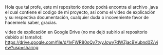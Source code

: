 Hola que tal profe, este mi repositorio donde podrá encontra el archivo .java el cual
contiene el codigo de mi proyecto, asi como el video de explicación y su respectiva
documentación, cualquier duda o incoveniente favor de hacermelo saber, gracias.

video de explicación en Google Drive (no me dejó subirlo al repositorio debido al tamaño):
https://drive.google.com/file/d/1vFWR80oQy7tyyJcwy7dWZjacBVubnd0Z/view?usp=sharing